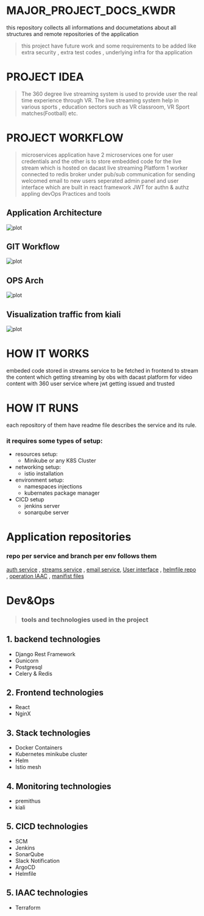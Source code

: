 # MAJOR_PROJECT_DOCS_KWDR
this repository collects all informations and documetations about all structures and remote 
repositories of the application

> this project have future work and some requirements to be added like extra security , extra test codes , underlying infra for tha application

# PROJECT IDEA
> The 360 degree live streaming system is used to provide user the real time experience through VR.
The live streaming system help in various sports , education sectors such as VR classroom, VR Sport matches(Football) etc.
# PROJECT WORKFLOW
> microservices application have 2 microservices one for user credentials and the other is to store embedded code for the live stream which is hosted on dacast live streaming Platform 
1 worker connected to redis broker under pub/sub communication for sending welcomed email to new users
seperated admin panel and user interface which are built in react framework
JWT for authn & authz 
appling devOps Practices and tools
## Application Architecture
![plot](./img/arch.jpg)

## GIT Workflow
![plot](./img/gitworkflow.jpg)

## OPS Arch
![plot](./img/ops.jpg)

## Visualization traffic from kiali
![plot](./img/kiali.jpg)

# HOW IT WORKS
embeded code stored in streams service to be fetched in frontend to stream the content which getting streaming by obs with dacast platform for video content with 360
user service where jwt getting issued and trusted

# HOW IT RUNS
each repository of them have readme file describes the service and its rule.
### it requires some types of setup:
* resources setup:
    - Minikube or any K8S Cluster
* networking setup:
    - istio installation 
* environment setup:
    - namespaces injections
    - kubernates package manager 
* CICD setup
    - jenkins server
    - sonarqube server
# Application repositories
### repo per service and branch per env follows them

[auth service](https://github.com/Waddah-Ahmad/MP_authservice.git "repo home") ,
 [streams service](https://github.com/Waddah-Ahmad/MP_streamservice.git "repo home") , 
[email service](https://github.com/Waddah-Ahmad/MP_emailservice.git "repo home"),
[User interface](https://github.com/Waddah-Ahmad/MP_UI.git "repo home")
,
[helmfile repo ](https://github.com/Waddah-Ahmad/MP_helmfiles.git "repo home")
,
[operation IAAC](https://github.com/Waddah-Ahmad/OPS_INFRA.git "repo home")
,
[manifist files](https://github.com/Waddah-Ahmad/MP_k8s-manifist.git "repo home")

# Dev&Ops
>### tools and technologies used in the project
## 1. backend technologies
* Django Rest Framework
* Gunicorn 
* Postgresql
* Celery & Redis
## 2. Frontend technologies
* React
* NginX
## 3. Stack technologies
* Docker Containers
* Kubernetes minikube cluster
* Helm
* Istio mesh
## 4. Monitoring technologies
* premithus
* kiali
## 5. CICD technologies
* SCM
* Jenkins
* SonarQube
* Slack Notification
* ArgoCD
* Helmfile
## 5. IAAC technologies
* Terraform
